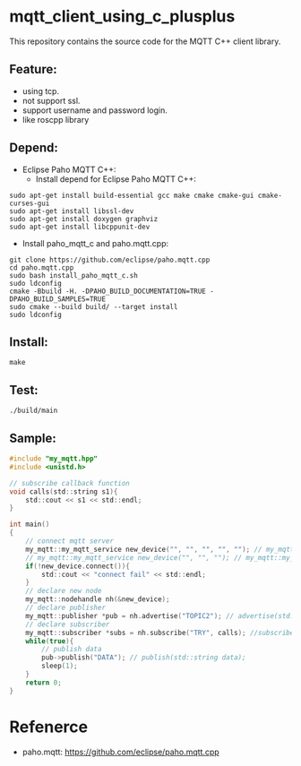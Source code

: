mqtt_client_using_c_plusplus
===

This repository contains the source code for the MQTT C++ client library.

## Feature:
- using tcp.
- not support ssl.
- support username and password login.
- like roscpp library

## Depend:

* Eclipse Paho MQTT C++:
  - Install depend for Eclipse Paho MQTT C++:
```
sudo apt-get install build-essential gcc make cmake cmake-gui cmake-curses-gui
sudo apt-get install libssl-dev 
sudo apt-get install doxygen graphviz
sudo apt-get install libcppunit-dev
```

  - Install paho_mqtt_c and paho.mqtt.cpp:
```
git clone https://github.com/eclipse/paho.mqtt.cpp
cd paho.mqtt.cpp
sudo bash install_paho_mqtt_c.sh
sudo ldconfig
cmake -Bbuild -H. -DPAHO_BUILD_DOCUMENTATION=TRUE -DPAHO_BUILD_SAMPLES=TRUE
sudo cmake --build build/ --target install
sudo ldconfig
```

## Install:
```
make
```

## Test:
```
./build/main
```
## Sample:

```c
#include "my_mqtt.hpp"
#include <unistd.h>

// subscribe callback function
void calls(std::string s1){
    std::cout << s1 << std::endl;
}

int main()
{
    // connect mqtt server
    my_mqtt::my_mqtt_service new_device("", "", "", "", ""); // my_mqtt::my_mqtt_service(std::string ip, std::string port, std::string usaername, std::string password, std::string id);
    // my_mqtt::my_mqtt_service new_device("", "", ""); // my_mqtt::my_mqtt_service(std::string ip, std::string port, std::string id);
    if(!new_device.connect()){
        std::cout << "connect fail" << std::endl;
    }
    // declare new node
    my_mqtt::nodehandle nh(&new_device);
    // declare publisher
    my_mqtt::publisher *pub = nh.advertise("TOPIC2"); // advertise(std::string topic_name);
    // declare subscriber
    my_mqtt::subscriber *subs = nh.subscribe("TRY", calls); //subscribe(void(*callback_function)(std::string));
    while(true){
        // publish data
        pub->publish("DATA"); // publish(std::string data);
        sleep(1);
    }
    return 0;
}
```

# Refenerce
* paho.mqtt: https://github.com/eclipse/paho.mqtt.cpp


